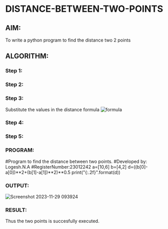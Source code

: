 # DISTANCE-BETWEEN-TWO-POINTS

## AIM:
To write a python program to find the distance two 2 points
## ALGORITHM:
### Step 1: 
### Step 2: 
### Step 3: 
Substitute the values in the distance formula  ![formula](/formula.JPG)
### Step 4: 
### Step 5: 
### PROGRAM:
#Program to find the distance between two points.
#Developed by: Logesh.N.A
#RegisterNumber:23012242
a=[10,6]
b=[4,2]
d=((b[0]-a[0])**2+(b[1]-a[1])**2)**0.5
print("{:.2f}".format(d))
### OUTPUT:
![Screenshot 2023-11-29 093924](https://github.com/Logesh051/DISTANCE-BETWEEN-TWO-POINTS/assets/144979188/c19c46a8-1ee2-4706-80cd-8b80154f3106)

### RESULT:
Thus the two points is succesfully executed.
